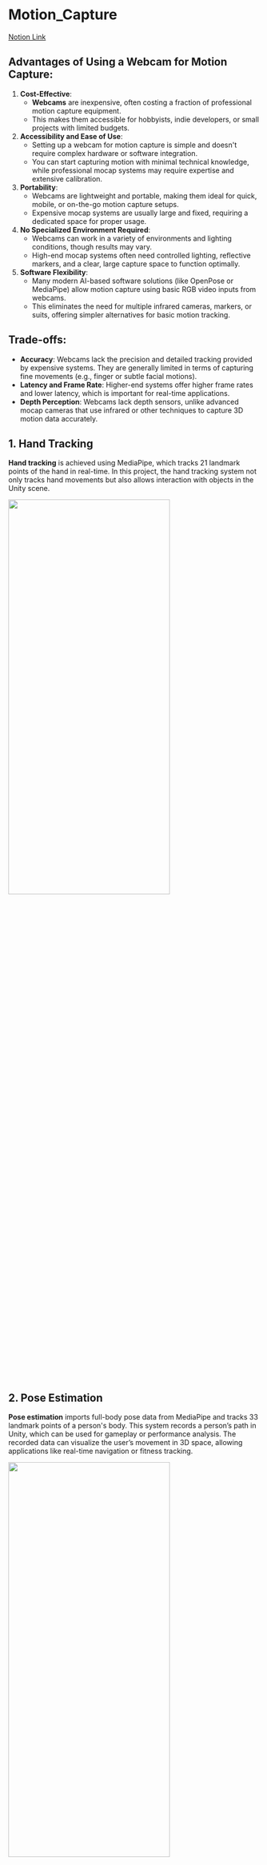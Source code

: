# Motion_Capture

[Notion Link](https://paint-chinchilla-3cb.notion.site/Motion-Capture-63f430d4f2af41d283428167c30c5a70)

## Advantages of Using a Webcam for Motion Capture:

1. **Cost-Effective**:
    - **Webcams** are inexpensive, often costing a fraction of professional motion capture equipment.
    - This makes them accessible for hobbyists, indie developers, or small projects with limited budgets.
2. **Accessibility and Ease of Use**:
    - Setting up a webcam for motion capture is simple and doesn't require complex hardware or software integration.
    - You can start capturing motion with minimal technical knowledge, while professional mocap systems may require expertise and extensive calibration.
3. **Portability**:
    - Webcams are lightweight and portable, making them ideal for quick, mobile, or on-the-go motion capture setups.
    - Expensive mocap systems are usually large and fixed, requiring a dedicated space for proper usage.
4. **No Specialized Environment Required**:
    - Webcams can work in a variety of environments and lighting conditions, though results may vary.
    - High-end mocap systems often need controlled lighting, reflective markers, and a clear, large capture space to function optimally.
5. **Software Flexibility**:
    - Many modern AI-based software solutions (like OpenPose or MediaPipe) allow motion capture using basic RGB video inputs from webcams.
    - This eliminates the need for multiple infrared cameras, markers, or suits, offering simpler alternatives for basic motion tracking.

## Trade-offs:

- **Accuracy**: Webcams lack the precision and detailed tracking provided by expensive systems. They are generally limited in terms of capturing fine movements (e.g., finger or subtle facial motions).
- **Latency and Frame Rate**: Higher-end systems offer higher frame rates and lower latency, which is important for real-time applications.
- **Depth Perception**: Webcams lack depth sensors, unlike advanced mocap cameras that use infrared or other techniques to capture 3D motion data accurately.

## 1. Hand Tracking

 **Hand tracking** is achieved using MediaPipe, which tracks 21 landmark points of the hand in real-time. In this project, the hand tracking system not only tracks hand movements but also allows interaction with objects in the Unity scene.

 <img src="https://github.com/user-attachments/assets/c2ca677f-bccf-45ad-b2e5-59ebe683b0f8" width="80%" height="45%"/>

## 2. Pose Estimation
 **Pose estimation** imports full-body pose data from MediaPipe and tracks 33 landmark points of a person's body. This system records a person’s path in Unity, which can be used for gameplay or performance analysis. The recorded data can visualize the user’s movement in 3D space, allowing applications like real-time navigation or fitness tracking.

 <img src="https://github.com/user-attachments/assets/354b627a-f5f6-4e3e-86e5-1262f4aecdfc" width="80%" height="45%"/>

## 3. Facial Landmark Detection
 **Facial landmark detection** reconstructs the 468 landmark points of the face in 3D space. In this project, facial data is used to interact with Unity objects based on facial movements. For instance, the distance between the mouth is calculated and used to control the rotation of a cube, making the system responsive to facial expressions. This approach opens up possibilities for interactive facial-driven interfaces in virtual environments.

 <img src="https://github.com/user-attachments/assets/9b12e653-613f-4d69-8244-dcedc29a2f5f" width="80%" height="45%"/>

## 4. Avatar Animation Using MediaPipe Pose Data
  The avatar animation system utilizes MediaPipe's pose data to animate a 3D character model in Unity. The pose data, which includes body, hand, and face landmarks, is mapped onto the avatar’s skeleton, allowing for real-time animation. This feature is ideal for creating interactive virtual characters or for use in virtual reality (VR) environments where users' movements are mirrored onto the avatar.

  <img src="https://github.com/user-attachments/assets/4b89fc99-aef1-41e1-9371-4123a305422b" width="80%" height="45%"/>

## Development Environment

Pycharm (2024.2.1)

Unity (2022.3.24f1)

## Python Library

OpenCV, MediaPipe for pose detection, hand tracking, facial capture
